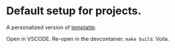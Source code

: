 # Default setup for projects.

A personalized version of [templatte](https://github.com/dylan-stark/templatte).

Open in VSCODE.
Re-open in the devcontainer.
`make build`.
Voila.
